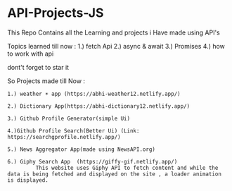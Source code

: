 # API-Projects-JS
This Repo Contains all the Learning and projects i Have made using API's

Topics learned till now :
1.) fetch Api
2.) async & await 
3.) Promises
4.) how to work with api 

dont't forget to star it



So Projects made till Now :

    1.) weather ☀️ app (https://abhi-weather12.netlify.app/)
    
    2.) Dictionary App(https://abhi-dictionary12.netlify.app/)
    
    3.) Github Profile Generator(simple Ui)
    
    4.)Github Profile Search(Better Ui) (Link: https://searchgprofile.netlify.app/)
    
    5.) News Aggregator App(made using NewsAPI.org)
    
    6.) Giphy Search App  (https://giffy-gif.netlify.app/)
             This website uses Giphy API to fetch content and while the data is being fetched and displayed on the site , a loader animation is displayed.
